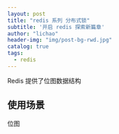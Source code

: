 ```yaml
---
layout: post
title: "redis 系列 分布式锁"
subtitle: '开启 redis 探索新篇章'
author: "lichao"
header-img: "img/post-bg-rwd.jpg"
catalog: true
tags:
  - redis 
---
```


Redis 提供了位图数据结构
## 使用场景
 
位图